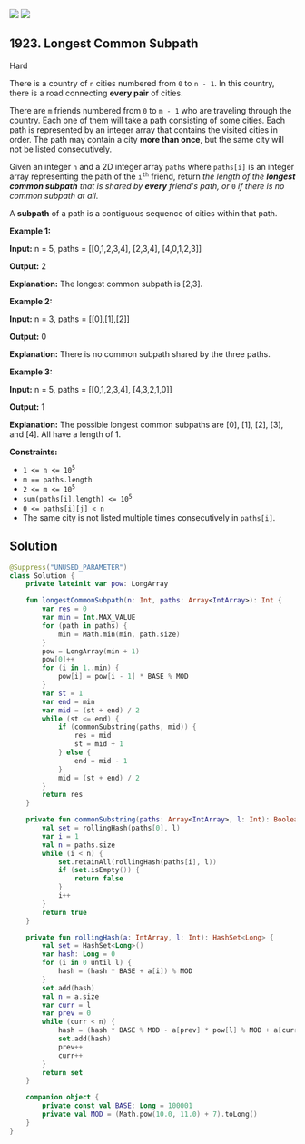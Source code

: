 [![](https://img.shields.io/github/stars/javadev/LeetCode-in-Kotlin?label=Stars&style=flat-square)](https://github.com/javadev/LeetCode-in-Kotlin)
[![](https://img.shields.io/github/forks/javadev/LeetCode-in-Kotlin?label=Fork%20me%20on%20GitHub%20&style=flat-square)](https://github.com/javadev/LeetCode-in-Kotlin/fork)

## 1923\. Longest Common Subpath

Hard

There is a country of `n` cities numbered from `0` to `n - 1`. In this country, there is a road connecting **every pair** of cities.

There are `m` friends numbered from `0` to `m - 1` who are traveling through the country. Each one of them will take a path consisting of some cities. Each path is represented by an integer array that contains the visited cities in order. The path may contain a city **more than once**, but the same city will not be listed consecutively.

Given an integer `n` and a 2D integer array `paths` where `paths[i]` is an integer array representing the path of the <code>i<sup>th</sup></code> friend, return _the length of the **longest common subpath** that is shared by **every** friend's path, or_ `0` _if there is no common subpath at all_.

A **subpath** of a path is a contiguous sequence of cities within that path.

**Example 1:**

**Input:** n = 5, paths = \[\[0,1,2,3,4], 
                           [2,3,4], 
                           [4,0,1,2,3]]

**Output:** 2

**Explanation:** The longest common subpath is [2,3].

**Example 2:**

**Input:** n = 3, paths = \[\[0],[1],[2]]

**Output:** 0

**Explanation:** There is no common subpath shared by the three paths.

**Example 3:**

**Input:** n = 5, paths = \[\[0,1,2,3,4], 
                           [4,3,2,1,0]]

**Output:** 1

**Explanation:** The possible longest common subpaths are [0], [1], [2], [3], and [4]. All have a length of 1.

**Constraints:**

*   <code>1 <= n <= 10<sup>5</sup></code>
*   `m == paths.length`
*   <code>2 <= m <= 10<sup>5</sup></code>
*   <code>sum(paths[i].length) <= 10<sup>5</sup></code>
*   `0 <= paths[i][j] < n`
*   The same city is not listed multiple times consecutively in `paths[i]`.

## Solution

```kotlin
@Suppress("UNUSED_PARAMETER")
class Solution {
    private lateinit var pow: LongArray

    fun longestCommonSubpath(n: Int, paths: Array<IntArray>): Int {
        var res = 0
        var min = Int.MAX_VALUE
        for (path in paths) {
            min = Math.min(min, path.size)
        }
        pow = LongArray(min + 1)
        pow[0]++
        for (i in 1..min) {
            pow[i] = pow[i - 1] * BASE % MOD
        }
        var st = 1
        var end = min
        var mid = (st + end) / 2
        while (st <= end) {
            if (commonSubstring(paths, mid)) {
                res = mid
                st = mid + 1
            } else {
                end = mid - 1
            }
            mid = (st + end) / 2
        }
        return res
    }

    private fun commonSubstring(paths: Array<IntArray>, l: Int): Boolean {
        val set = rollingHash(paths[0], l)
        var i = 1
        val n = paths.size
        while (i < n) {
            set.retainAll(rollingHash(paths[i], l))
            if (set.isEmpty()) {
                return false
            }
            i++
        }
        return true
    }

    private fun rollingHash(a: IntArray, l: Int): HashSet<Long> {
        val set = HashSet<Long>()
        var hash: Long = 0
        for (i in 0 until l) {
            hash = (hash * BASE + a[i]) % MOD
        }
        set.add(hash)
        val n = a.size
        var curr = l
        var prev = 0
        while (curr < n) {
            hash = (hash * BASE % MOD - a[prev] * pow[l] % MOD + a[curr] + MOD) % MOD
            set.add(hash)
            prev++
            curr++
        }
        return set
    }

    companion object {
        private const val BASE: Long = 100001
        private val MOD = (Math.pow(10.0, 11.0) + 7).toLong()
    }
}
```